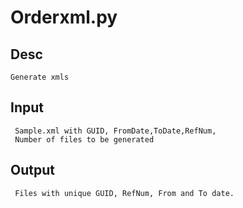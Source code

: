 # Orderxml.py
  ## Desc
    Generate xmls
  ## Input 
     Sample.xml with GUID, FromDate,ToDate,RefNum,
     Number of files to be generated
  ## Output 
     Files with unique GUID, RefNum, From and To date.
